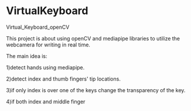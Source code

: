 # VirtualKeyboard
Virtual_Keyboard_openCV

This project is about using openCV and mediapipe libraries to utilize the webcamera for writing in real time.

The main idea is:

1)detect hands using mediapipe.

2)detect index and thumb fingers' tip locations.

3)if only index is over one of the keys change the transparency of the key.

4)if both index and middle finger
